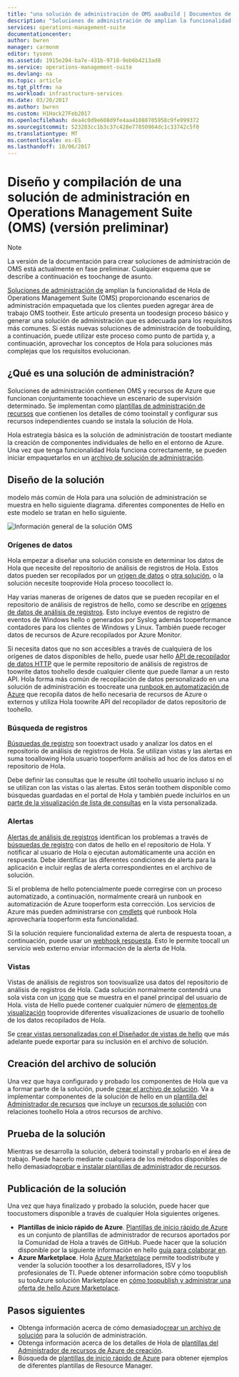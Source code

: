 ```yaml
---
title: "una solución de administración de OMS aaaBuild | Documentos de Microsoft"
description: "Soluciones de administración de amplían la funcionalidad de Hola de Operations Management Suite (OMS) proporcionando escenarios de administración empaquetada que los clientes pueden agregar área de trabajo OMS tootheir.  Este artículo proporciona detalles sobre cómo puede crear toobe de soluciones de administración usan en su propio entorno o estará disponible tooyour clientes."
services: operations-management-suite
documentationcenter: 
author: bwren
manager: carmonm
editor: tysonn
ms.assetid: 1915e204-ba7e-431b-9718-9eb6b4213ad8
ms.service: operations-management-suite
ms.devlang: na
ms.topic: article
ms.tgt_pltfrm: na
ms.workload: infrastructure-services
ms.date: 03/20/2017
ms.author: bwren
ms.custom: H1Hack27Feb2017
ms.openlocfilehash: dea4c0d9e608d9fe4aa41088705958c9fe999372
ms.sourcegitcommit: 523283cc1b3c37c428e77850964dc1c33742c5f0
ms.translationtype: MT
ms.contentlocale: es-ES
ms.lasthandoff: 10/06/2017
---
```

# <a name="design-and-build-a-management-solution-in-operations-management-suite-oms-preview"></a>Diseño y compilación de una solución de administración en Operations Management Suite (OMS) (versión preliminar)
> [!NOTE]
> La versión de la documentación para crear soluciones de administración de OMS está actualmente en fase preliminar. Cualquier esquema que se describe a continuación es toochange de asunto.

[Soluciones de administración de](operations-management-suite-solutions.md) amplían la funcionalidad de Hola de Operations Management Suite (OMS) proporcionando escenarios de administración empaquetada que los clientes pueden agregar área de trabajo OMS tootheir.  Este artículo presenta un toodesign proceso básico y generar una solución de administración que es adecuada para los requisitos más comunes.  Si estás nuevas soluciones de administración de toobuilding, a continuación, puede utilizar este proceso como punto de partida y, a continuación, aprovechar los conceptos de Hola para soluciones más complejas que los requisitos evolucionan.

## <a name="what-is-a-management-solution"></a>¿Qué es una solución de administración?

Soluciones de administración contienen OMS y recursos de Azure que funcionan conjuntamente tooachieve un escenario de supervisión determinado.  Se implementan como [plantillas de administración de recursos](../azure-resource-manager/resource-manager-template-walkthrough.md) que contienen los detalles de cómo tooinstall y configurar sus recursos independientes cuando se instala la solución de Hola.

Hola estrategia básica es la solución de administración de toostart mediante la creación de componentes individuales de hello en el entorno de Azure.  Una vez que tenga funcionalidad Hola funciona correctamente, se pueden iniciar empaquetarlos en un [archivo de solución de administración](operations-management-suite-solutions-solution-file.md). 


## <a name="design-your-solution"></a>Diseño de la solución
modelo más común de Hola para una solución de administración se muestra en hello siguiente diagrama.  diferentes componentes de Hello en este modelo se tratan en hello siguiente.

![Información general de la solución OMS](media/operations-management-suite-solutions/solution-overview.png)


### <a name="data-sources"></a>Orígenes de datos
Hola empezar a diseñar una solución consiste en determinar los datos de Hola que necesite del repositorio de análisis de registros de Hola.  Estos datos pueden ser recopilados por un [origen de datos](../log-analytics/log-analytics-data-sources.md) o [otra solución](operations-management-suite-solutions.md), o la solución necesite tooprovide Hola proceso toocollect lo.

Hay varias maneras de orígenes de datos que se pueden recopilar en el repositorio de análisis de registros de hello, como se describe en [orígenes de datos de análisis de registros](../log-analytics/log-analytics-data-sources.md).  Esto incluye eventos de registro de eventos de Windows hello o generados por Syslog además tooperformance contadores para los clientes de Windows y Linux.  También puede recoger datos de recursos de Azure recopilados por Azure Monitor.  

Si necesita datos que no son accesibles a través de cualquiera de los orígenes de datos disponibles de hello, puede usar hello [API de recopilador de datos HTTP](../log-analytics/log-analytics-data-collector-api.md) que le permite repositorio de análisis de registros de toowrite datos toohello desde cualquier cliente que puede llamar a un resto API.  Hola forma más común de recopilación de datos personalizado en una solución de administración es toocreate una [runbook en automatización de Azure](../automation/automation-runbook-types.md) que recopila datos de hello necesaria de recursos de Azure o externos y utiliza Hola toowrite API del recopilador de datos repositorio de toohello.  

### <a name="log-searches"></a>Búsqueda de registros
[Búsquedas de registro](../log-analytics/log-analytics-log-searches.md) son tooextract usado y analizar los datos en el repositorio de análisis de registros de Hola.  Se utilizan vistas y las alertas en suma tooallowing Hola usuario tooperform análisis ad hoc de los datos en el repositorio de Hola.  

Debe definir las consultas que le resulte útil toohello usuario incluso si no se utilizan con las vistas o las alertas.  Estos serán toothem disponible como búsquedas guardadas en el portal de Hola y también puede incluirlos en un [parte de la visualización de lista de consultas](../log-analytics/log-analytics-view-designer-parts.md#list-of-queries-part) en la vista personalizada.

### <a name="alerts"></a>Alertas
[Alertas de análisis de registros](../log-analytics/log-analytics-alerts.md) identifican los problemas a través de [búsquedas de registro](#log-searches) con datos de hello en el repositorio de Hola.  Y notificar al usuario de Hola o ejecutan automáticamente una acción en respuesta. Debe identificar las diferentes condiciones de alerta para la aplicación e incluir reglas de alerta correspondientes en el archivo de solución.

Si el problema de hello potencialmente puede corregirse con un proceso automatizado, a continuación, normalmente creará un runbook en automatización de Azure tooperform esta corrección.  Los servicios de Azure más pueden administrarse con [cmdlets](/powershell/azure/overview) qué runbook Hola aprovecharía tooperform esta funcionalidad.

Si la solución requiere funcionalidad externa de alerta de respuesta tooan, a continuación, puede usar un [webhook respuesta](../log-analytics/log-analytics-alerts-actions.md).  Esto le permite toocall un servicio web externo enviar información de la alerta de Hola.

### <a name="views"></a>Vistas
Vistas de análisis de registros son toovisualize usa datos del repositorio de análisis de registros de Hola.  Cada solución normalmente contendrá una sola vista con un [icono](../log-analytics/log-analytics-view-designer-tiles.md) que se muestra en el panel principal del usuario de Hola.  vista de Hello puede contener cualquier número de [elementos de visualización](../log-analytics/log-analytics-view-designer-parts.md) tooprovide diferentes visualizaciones de usuario de toohello de los datos recopilados de Hola.

Se [crear vistas personalizadas con el Diseñador de vistas de hello](../log-analytics/log-analytics-view-designer.md) que más adelante puede exportar para su inclusión en el archivo de solución.  


## <a name="create-solution-file"></a>Creación del archivo de solución
Una vez que haya configurado y probado los componentes de Hola que va a formar parte de la solución, puede [crear el archivo de solución](operations-management-suite-solutions-solution-file.md).  Va a implementar componentes de la solución de hello en un [plantilla del Administrador de recursos](../azure-resource-manager/resource-group-authoring-templates.md) que incluye un [recursos de solución](operations-management-suite-solutions-solution-file.md#solution-resource) con relaciones toohello Hola a otros recursos de archivo.  


## <a name="test-your-solution"></a>Prueba de la solución
Mientras se desarrolla la solución, deberá tooinstall y probarlo en el área de trabajo.  Puede hacerlo mediante cualquiera de los métodos disponibles de hello demasiado[probar e instalar plantillas de administrador de recursos](../azure-resource-manager/resource-group-template-deploy.md).

## <a name="publish-your-solution"></a>Publicación de la solución
Una vez que haya finalizado y probado la solución, puede hacer que toocustomers disponible a través de cualquier Hola siguientes orígenes.

- **Plantillas de inicio rápido de Azure**.  [Plantillas de inicio rápido de Azure](https://azure.microsoft.com/resources/templates/) es un conjunto de plantillas de administrador de recursos aportados por la Comunidad de Hola a través de GitHub.  Puede hacer que la solución disponible por la siguiente información en hello [guía para colaborar en](https://github.com/Azure/azure-quickstart-templates/tree/master/1-CONTRIBUTION-GUIDE).
- **Azure Marketplace**.  Hola [Azure Marketplace](https://azuremarketplace.microsoft.com/marketplace/) permite toodistribute y vender la solución tooother a los desarrolladores, ISV y los profesionales de TI.  Puede obtener información sobre cómo toopublish su tooAzure solución Marketplace en [cómo toopublish y administrar una oferta de hello Azure Marketplace](../marketplace-publishing/marketplace-publishing-getting-started.md).



## <a name="next-steps"></a>Pasos siguientes
* Obtenga información acerca de cómo demasiado[crear un archivo de solución](operations-management-suite-solutions-solution-file.md) para la solución de administración.
* Obtenga información acerca de los detalles de Hola de [plantillas del Administrador de recursos de Azure de creación](../azure-resource-manager/resource-group-authoring-templates.md).
* Búsqueda de [plantillas de inicio rápido de Azure](https://azure.microsoft.com/documentation/templates) para obtener ejemplos de diferentes plantillas de Resource Manager.